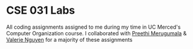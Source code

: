 # CSE 031 Labs
All coding assignments assigned to me during my time in UC Merced's Computer Organization course.
I collaborated with [Preethi Merugumala](https://github.com/pmpreestar "Preethi Merugumala's GitHub Page") & [Valerie Nguyen](https://github.com/vvalerietn "Valerie Nguyen's GitHub Page") for a majority of these assignments
